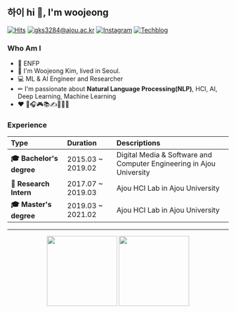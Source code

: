 <h2 align="left"> 하이 hi 👋, I'm woojeong</h2>

[![Hits](https://hits.seeyoufarm.com/api/count/incr/badge.svg?url=https%3A%2F%2Fgithub.com%2Fwoodongk&count_bg=%23FEA443&title_bg=%23555555&icon=&icon_color=%23E7E7E7&title=VISIT&edge_flat=false)](https://github.com/woodongk)
[![gks3284@ajou.ac.kr](https://img.shields.io/badge/Gmail-D6655A?style=flat&logo=Gmail&logoColor=white)](mailto:gks3284@ajou.ac.kr)
[![Instagram](https://img.shields.io/badge/Instagram-DC9C76?style=flat&logo=Instagram&logoColor=white)](https://www.instagram.com/wj__202)
[![Techblog](https://img.shields.io/badge/Tech%20Blog-74A588?style=flat&logo=GitHub&logoColor=white)](https://wooodong.tistory.com)

### Who Am I
- 🚀 ENFP
- 👩 I'm Woojeong Kim, lived in Seoul.
- 💻 ML & AI Engineer and Researcher
- ✏ I'm passionate about **Natural Language Processing(NLP)**, HCI, AI, Deep Learning, Machine Learning
- ❤ 🎹🎧🎮📚✍🚴‍♂️🐶


### Experience

| **Type** | **Duration** | **Descriptions** |
|:--------|:--------|:--------|
| **🎓 Bachelor's degree** | 2015.03 ~ 2019.02 | Digital Media & Software and Computer Engineering in Ajou University |
| **📝 Research Intern** | 2017.07 ~ 2019.03 | Ajou HCI Lab in Ajou University |
| **🎓 Master's degree** | 2019.03 ~ 2021.02 | Ajou HCI Lab in Ajou University |

---

<p align = "center">
  <img src="https://github-readme-stats.vercel.app/api?username=woodongk&show_icons=true" height=160/>
<!--   <img src="https://github-readme-stats.vercel.app/api/top-langs/?username=woodongk&layout=compact" height=160> -->
  <img src="http://mazassumnida.wtf/api/v2/generate_badge?boj=gks3284" height=160/>
<p>
  
  
